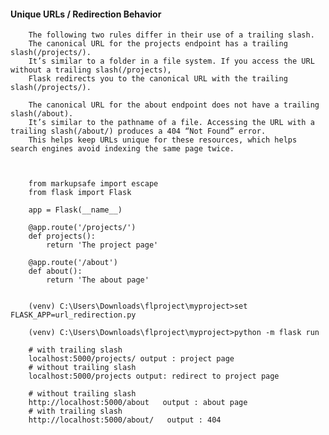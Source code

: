 #### Unique URLs / Redirection Behavior

        The following two rules differ in their use of a trailing slash.
        The canonical URL for the projects endpoint has a trailing slash(/projects/). 
        It’s similar to a folder in a file system. If you access the URL without a trailing slash(/projects), 
        Flask redirects you to the canonical URL with the trailing slash(/projects/).

        The canonical URL for the about endpoint does not have a trailing slash(/about). 
        It’s similar to the pathname of a file. Accessing the URL with a trailing slash(/about/) produces a 404 “Not Found” error. 
        This helps keep URLs unique for these resources, which helps search engines avoid indexing the same page twice.



        from markupsafe import escape
        from flask import Flask

        app = Flask(__name__)

        @app.route('/projects/')
        def projects():
            return 'The project page'

        @app.route('/about')
        def about():
            return 'The about page'
    
    
        (venv) C:\Users\Downloads\flproject\myproject>set FLASK_APP=url_redirection.py

        (venv) C:\Users\Downloads\flproject\myproject>python -m flask run    
        
        # with trailing slash
        localhost:5000/projects/ output : project page
        # without trailing slash
        localhost:5000/projects output: redirect to project page
        
        # without trailing slash
        http://localhost:5000/about   output : about page
        # with trailing slash
        http://localhost:5000/about/   output : 404
        
